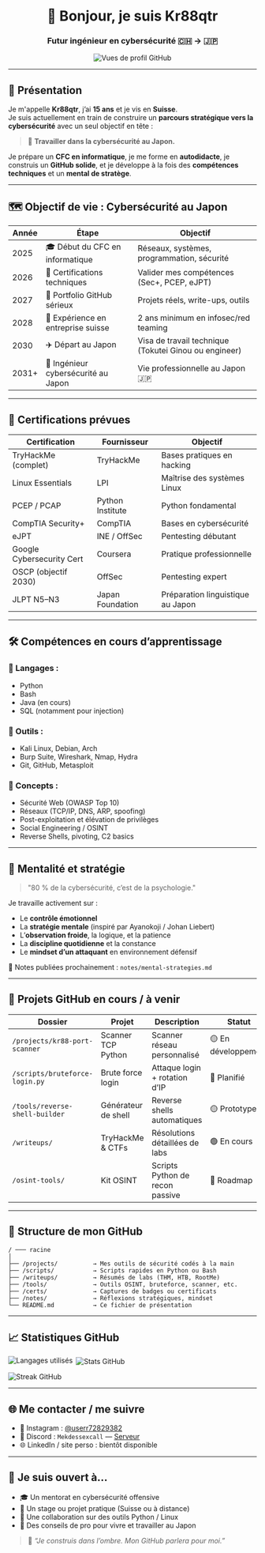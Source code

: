 <h1 align="center">👋 Bonjour, je suis Kr88qtr</h1>
<h3 align="center">Futur ingénieur en cybersécurité 🇨🇭 → 🇯🇵</h3>

<p align="center">
  <img src="https://komarev.com/ghpvc/?username=kr88qtr&label=Vues%20du%20profil&color=0e75b6&style=flat" alt="Vues de profil GitHub" />
</p>

---

## 🧭 Présentation

Je m'appelle **Kr88qtr**, j’ai **15 ans** et je vis en **Suisse**.  
Je suis actuellement en train de construire un **parcours stratégique vers la cybersécurité** avec un seul objectif en tête :

> 🎯 **Travailler dans la cybersécurité au Japon.**

Je prépare un **CFC en informatique**, je me forme en **autodidacte**, je construis un **GitHub solide**, et je développe à la fois des **compétences techniques** et un **mental de stratège**.

---

## 🗺️ Objectif de vie : Cybersécurité au Japon

| Année | Étape | Objectif |
|-------|-------|----------|
| 2025  | 🎓 Début du CFC en informatique | Réseaux, systèmes, programmation, sécurité |
| 2026  | 🧪 Certifications techniques | Valider mes compétences (Sec+, PCEP, eJPT) |
| 2027  | 🧠 Portfolio GitHub sérieux | Projets réels, write-ups, outils |
| 2028  | 💼 Expérience en entreprise suisse | 2 ans minimum en infosec/red teaming |
| 2030  | ✈️ Départ au Japon | Visa de travail technique (Tokutei Ginou ou engineer) |
| 2031+ | 🏢 Ingénieur cybersécurité au Japon | Vie professionnelle au Japon 🇯🇵 |

---

## 📜 Certifications prévues

| Certification | Fournisseur | Objectif |
|---------------|-------------|----------|
| TryHackMe (complet) | TryHackMe | Bases pratiques en hacking |
| Linux Essentials | LPI | Maîtrise des systèmes Linux |
| PCEP / PCAP | Python Institute | Python fondamental |
| CompTIA Security+ | CompTIA | Bases en cybersécurité |
| eJPT | INE / OffSec | Pentesting débutant |
| Google Cybersecurity Cert | Coursera | Pratique professionnelle |
| OSCP (objectif 2030) | OffSec | Pentesting expert |
| JLPT N5–N3 | Japan Foundation | Préparation linguistique au Japon |

---

## 🛠️ Compétences en cours d’apprentissage

### 🔣 Langages :
- Python
- Bash
- Java (en cours)
- SQL (notamment pour injection)

### 🧰 Outils :
- Kali Linux, Debian, Arch
- Burp Suite, Wireshark, Nmap, Hydra
- Git, GitHub, Metasploit

### 🧠 Concepts :
- Sécurité Web (OWASP Top 10)
- Réseaux (TCP/IP, DNS, ARP, spoofing)
- Post-exploitation et élévation de privilèges
- Social Engineering / OSINT
- Reverse Shells, pivoting, C2 basics

---

## 🧠 Mentalité et stratégie

> "80 % de la cybersécurité, c’est de la psychologie."

Je travaille activement sur :
- Le **contrôle émotionnel**
- La **stratégie mentale** (inspiré par Ayanokoji / Johan Liebert)
- L’**observation froide**, la logique, et la patience
- La **discipline quotidienne** et la constance
- Le **mindset d’un attaquant** en environnement défensif

📘 Notes publiées prochainement : `notes/mental-strategies.md`

---

## 📂 Projets GitHub en cours / à venir

| Dossier | Projet | Description | Statut |
|--------|--------|-------------|--------|
| `/projects/kr88-port-scanner` | Scanner TCP Python | Scanner réseau personnalisé | 🟡 En développement |
| `/scripts/bruteforce-login.py` | Brute force login | Attaque login + rotation d’IP | 🔴 Planifié |
| `/tools/reverse-shell-builder` | Générateur de shell | Reverse shells automatiques | 🟡 Prototype |
| `/writeups/` | TryHackMe & CTFs | Résolutions détaillées de labs | 🟢 En cours |
| `/osint-tools/` | Kit OSINT | Scripts Python de recon passive | 🔴 Roadmap |

---

## 📁 Structure de mon GitHub

```
/ ─── racine
│
├── /projects/          → Mes outils de sécurité codés à la main
├── /scripts/           → Scripts rapides en Python ou Bash
├── /writeups/          → Résumés de labs (THM, HTB, RootMe)
├── /tools/             → Outils OSINT, bruteforce, scanner, etc.
├── /certs/             → Captures de badges ou certificats
├── /notes/             → Réflexions stratégiques, mindset
└── README.md           → Ce fichier de présentation
```

---

## 📈 Statistiques GitHub

<p>
  <img align="left" src="https://github-readme-stats.vercel.app/api/top-langs?username=kr88qtr&show_icons=true&locale=fr&layout=compact" alt="Langages utilisés" />
</p>

<p>&nbsp;<img align="center" src="https://github-readme-stats.vercel.app/api?username=kr88qtr&show_icons=true&locale=fr" alt="Stats GitHub" /></p>

<p><img align="center" src="https://github-readme-streak-stats.herokuapp.com/?user=kr88qtr" alt="Streak GitHub" /></p>

---

## 🌐 Me contacter / me suivre

- 📸 Instagram : [@userr72829382](https://instagram.com/userr72829382)
- 💬 Discord : `Mekdessexcall` — [Serveur](https://discord.gg/Mekdessexcall)
- 🌐 LinkedIn / site perso : bientôt disponible

---

## 🤝 Je suis ouvert à…

- 🎓 Un mentorat en cybersécurité offensive
- 💼 Un stage ou projet pratique (Suisse ou à distance)
- 🧠 Une collaboration sur des outils Python / Linux
- 🗾 Des conseils de pro pour vivre et travailler au Japon

> 🧠 *“Je construis dans l’ombre. Mon GitHub parlera pour moi.”*
